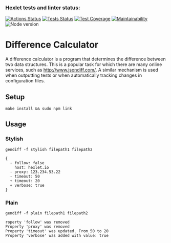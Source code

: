 ### Hexlet tests and linter status:

[![Actions Status](https://github.com/Timo4ey/fullstack-javascript-project-46/workflows/hexlet-check/badge.svg)](https://github.com/Timo4ey/fullstack-javascript-project-46/actions) [![Tests Status](https://github.com/Timo4ey/fullstack-javascript-project-46/actions/workflows/moduleTests.yml/badge.svg)](https://github.com/Timo4ey/fullstack-javascript-project-46/actions/workflows/moduleTests.yml) [![Test Coverage](https://api.codeclimate.com/v1/badges/730da5623bf2971d5e60/test_coverage)](https://codeclimate.com/github/Timo4ey/fullstack-javascript-project-46/test_coverage) [![Maintainability](https://api.codeclimate.com/v1/badges/730da5623bf2971d5e60/maintainability)](https://codeclimate.com/github/Timo4ey/fullstack-javascript-project-46/maintainability)
![Node version](https://img.shields.io/badge/NodeJs-v20.3.1_-yellow)

# Difference Calculator

A difference calculator is a program that determines the difference between two data structures. This is a popular task for which there are many online services, such as http://www.jsondiff.com/. A similar mechanism is used when outputting tests or when automatically tracking changes in configuration files.

## Setup

`make install && sudo npm link`

## Usage

### Stylish

`gendiff -f stylish filepath1 filepath2`

```
{
  - follow: false
    host: hexlet.io
  - proxy: 123.234.53.22
  - timeout: 50
  + timeout: 20
  + verbose: true
}
```

### Plain

`gendiff -f plain filepath1 filepath2`

```
roperty 'follow' was removed
Property 'proxy' was removed
Property 'timeout' was updated. From 50 to 20
Property 'verbose' was added with value: true
```
